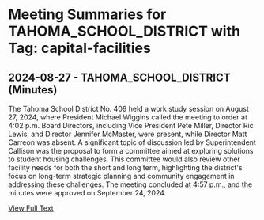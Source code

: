 # Meeting Summaries for TAHOMA_SCHOOL_DISTRICT with Tag: capital-facilities

## 2024-08-27 - TAHOMA_SCHOOL_DISTRICT (Minutes)

The Tahoma School District No. 409 held a work study session on August 27, 2024, where President Michael Wiggins called the meeting to order at 4:02 p.m. Board Directors, including Vice President Pete Miller, Director Ric Lewis, and Director Jennifer McMaster, were present, while Director Matt Carreon was absent. A significant topic of discussion led by Superintendent Callison was the proposal to form a committee aimed at exploring solutions to student housing challenges. This committee would also review other facility needs for both the short and long term, highlighting the district's focus on long-term strategic planning and community engagement in addressing these challenges. The meeting concluded at 4:57 p.m., and the minutes were approved on September 24, 2024.

[View Full Text](https://raw.githubusercontent.com/VoronoiPerspectives/WashingtonStateSchoolBoardExplorer/refs/heads/main/data/countries/usa/states/wa/counties/king/school_boards/tahoma_school_district/2024/2024-08-27-meetingwsfinal-minutes.txt)

